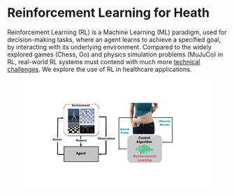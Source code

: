 # Reinforcement Learning for Heath 

Reinforcement Learning (RL) is a Machine Learning (ML) paradigm, used for decision-making tasks, where an agent learns to achieve a specified goal, by interacting with its underlying environment. Compared to the widely explored games (Chess, Go) and physics simulation problems (MuJuCo) in RL, real-world RL systems must contend with much more [technical challenges](https://github.com/google-research/realworldrl_suite). We explore the use of RL in healthcare applications.

<p align="center">
<img src="img/intro.gif" width="90%" alt="RL">
</p>


